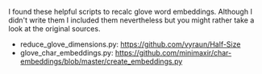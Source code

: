 I found these helpful scripts to recalc glove word embeddings.
Although I didn't write them I included them nevertheless but you might rather take a look at the original sources. 
- reduce_glove_dimensions.py: https://github.com/vyraun/Half-Size
- glove_char_embeddings.py: https://github.com/minimaxir/char-embeddings/blob/master/create_embeddings.py